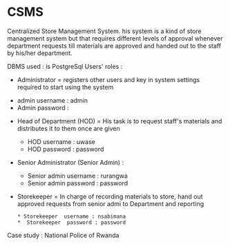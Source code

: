 # CSMS
Centralized Store Management System.
his system is a kind of store management system but that requires different levels of approval whenever department  requests till materials are approved and handed out to the staff by his/her department.

DBMS used : is PostgreSql
Users' roles :
- Administrator = registers other users and key in system settings required to start using the system
*  admin username : admin
*  Admin password :
- Head of Department (HOD)  = His task is to request staff's materials and distributes it to them once are given
   *  HOD username : uwase
   *  HOD password : password
- Senior Administrator (Senior Admin) : 
   *  Senior admin username : rurangwa
   *  Senior admin  password :  password
   
 -  Storekeeper  = In charge of recording materials to store, hand out approved requests from senior admi to Department and reporting
 
        * Storekeeper  username : nsabimana
        *  Storekeeper  password : password



Case study : National Police of Rwanda
